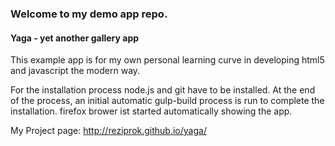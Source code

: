 ### Welcome to my demo app repo.
#### Yaga - yet another gallery app  
This example app is for my own personal learning curve in developing html5 and javascript the modern way.
  
For the installation process node.js and git have to be installed. At the end of the process, an initial automatic gulp-build process is run to complete the installation. firefox brower ist started automatically showing the app.
  
My Project page: http://reziprok.github.io/yaga/
  
